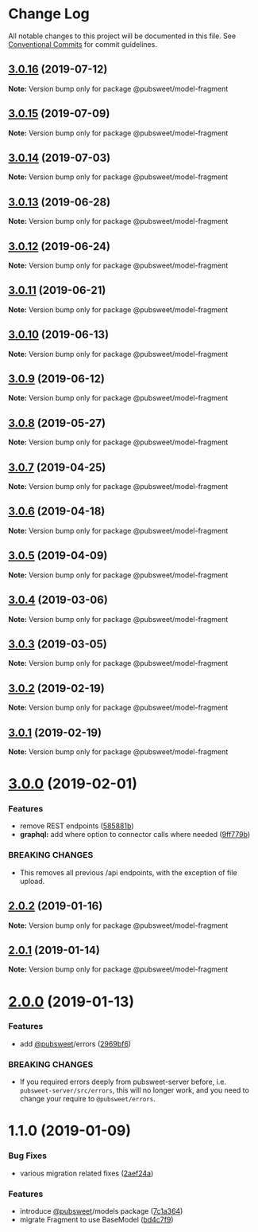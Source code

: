 # Change Log

All notable changes to this project will be documented in this file.
See [Conventional Commits](https://conventionalcommits.org) for commit guidelines.

## [3.0.16](https://gitlab.coko.foundation/pubsweet/pubsweet/compare/@pubsweet/model-fragment@3.0.15...@pubsweet/model-fragment@3.0.16) (2019-07-12)

**Note:** Version bump only for package @pubsweet/model-fragment





## [3.0.15](https://gitlab.coko.foundation/pubsweet/pubsweet/compare/@pubsweet/model-fragment@3.0.14...@pubsweet/model-fragment@3.0.15) (2019-07-09)

**Note:** Version bump only for package @pubsweet/model-fragment





## [3.0.14](https://gitlab.coko.foundation/pubsweet/pubsweet/compare/@pubsweet/model-fragment@3.0.13...@pubsweet/model-fragment@3.0.14) (2019-07-03)

**Note:** Version bump only for package @pubsweet/model-fragment





## [3.0.13](https://gitlab.coko.foundation/pubsweet/pubsweet/compare/@pubsweet/model-fragment@3.0.12...@pubsweet/model-fragment@3.0.13) (2019-06-28)

**Note:** Version bump only for package @pubsweet/model-fragment





## [3.0.12](https://gitlab.coko.foundation/pubsweet/pubsweet/compare/@pubsweet/model-fragment@3.0.11...@pubsweet/model-fragment@3.0.12) (2019-06-24)

**Note:** Version bump only for package @pubsweet/model-fragment





## [3.0.11](https://gitlab.coko.foundation/pubsweet/pubsweet/compare/@pubsweet/model-fragment@3.0.10...@pubsweet/model-fragment@3.0.11) (2019-06-21)

**Note:** Version bump only for package @pubsweet/model-fragment





## [3.0.10](https://gitlab.coko.foundation/pubsweet/pubsweet/compare/@pubsweet/model-fragment@3.0.9...@pubsweet/model-fragment@3.0.10) (2019-06-13)

**Note:** Version bump only for package @pubsweet/model-fragment





## [3.0.9](https://gitlab.coko.foundation/pubsweet/pubsweet/compare/@pubsweet/model-fragment@3.0.8...@pubsweet/model-fragment@3.0.9) (2019-06-12)

**Note:** Version bump only for package @pubsweet/model-fragment





## [3.0.8](https://gitlab.coko.foundation/pubsweet/pubsweet/compare/@pubsweet/model-fragment@3.0.7...@pubsweet/model-fragment@3.0.8) (2019-05-27)

**Note:** Version bump only for package @pubsweet/model-fragment





## [3.0.7](https://gitlab.coko.foundation/pubsweet/pubsweet/compare/@pubsweet/model-fragment@3.0.6...@pubsweet/model-fragment@3.0.7) (2019-04-25)

**Note:** Version bump only for package @pubsweet/model-fragment





## [3.0.6](https://gitlab.coko.foundation/pubsweet/pubsweet/compare/@pubsweet/model-fragment@3.0.5...@pubsweet/model-fragment@3.0.6) (2019-04-18)

**Note:** Version bump only for package @pubsweet/model-fragment





## [3.0.5](https://gitlab.coko.foundation/pubsweet/pubsweet/compare/@pubsweet/model-fragment@3.0.4...@pubsweet/model-fragment@3.0.5) (2019-04-09)

**Note:** Version bump only for package @pubsweet/model-fragment





## [3.0.4](https://gitlab.coko.foundation/pubsweet/pubsweet/compare/@pubsweet/model-fragment@3.0.3...@pubsweet/model-fragment@3.0.4) (2019-03-06)

**Note:** Version bump only for package @pubsweet/model-fragment





## [3.0.3](https://gitlab.coko.foundation/pubsweet/pubsweet/compare/@pubsweet/model-fragment@3.0.2...@pubsweet/model-fragment@3.0.3) (2019-03-05)

**Note:** Version bump only for package @pubsweet/model-fragment





## [3.0.2](https://gitlab.coko.foundation/pubsweet/pubsweet/compare/@pubsweet/model-fragment@3.0.1...@pubsweet/model-fragment@3.0.2) (2019-02-19)

**Note:** Version bump only for package @pubsweet/model-fragment





## [3.0.1](https://gitlab.coko.foundation/pubsweet/pubsweet/compare/@pubsweet/model-fragment@3.0.0...@pubsweet/model-fragment@3.0.1) (2019-02-19)

**Note:** Version bump only for package @pubsweet/model-fragment





# [3.0.0](https://gitlab.coko.foundation/pubsweet/pubsweet/compare/@pubsweet/model-fragment@2.0.2...@pubsweet/model-fragment@3.0.0) (2019-02-01)


### Features

* remove REST endpoints ([585881b](https://gitlab.coko.foundation/pubsweet/pubsweet/commit/585881b))
* **graphql:** add where option to connector calls where needed ([9ff779b](https://gitlab.coko.foundation/pubsweet/pubsweet/commit/9ff779b))


### BREAKING CHANGES

* This removes all previous /api endpoints, with the exception of file upload.





## [2.0.2](https://gitlab.coko.foundation/pubsweet/pubsweet/compare/@pubsweet/model-fragment@2.0.1...@pubsweet/model-fragment@2.0.2) (2019-01-16)

**Note:** Version bump only for package @pubsweet/model-fragment





## [2.0.1](https://gitlab.coko.foundation/pubsweet/pubsweet/compare/@pubsweet/model-fragment@2.0.0...@pubsweet/model-fragment@2.0.1) (2019-01-14)

**Note:** Version bump only for package @pubsweet/model-fragment





# [2.0.0](https://gitlab.coko.foundation/pubsweet/pubsweet/compare/@pubsweet/model-fragment@1.1.0...@pubsweet/model-fragment@2.0.0) (2019-01-13)


### Features

* add [@pubsweet](https://gitlab.coko.foundation/pubsweet)/errors ([2969bf6](https://gitlab.coko.foundation/pubsweet/pubsweet/commit/2969bf6))


### BREAKING CHANGES

* If you required errors deeply from pubsweet-server before, i.e.
`pubsweet-server/src/errors`, this will no longer work, and you need to change your require to
`@pubsweet/errors`.





# 1.1.0 (2019-01-09)


### Bug Fixes

* various migration related fixes ([2aef24a](https://gitlab.coko.foundation/pubsweet/pubsweet/commit/2aef24a))


### Features

* introduce [@pubsweet](https://gitlab.coko.foundation/pubsweet)/models package ([7c1a364](https://gitlab.coko.foundation/pubsweet/pubsweet/commit/7c1a364))
* migrate Fragment to use BaseModel ([bd4c7f9](https://gitlab.coko.foundation/pubsweet/pubsweet/commit/bd4c7f9))
